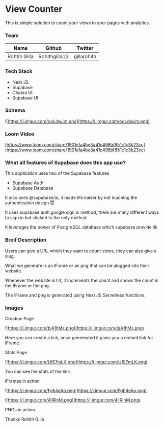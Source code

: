 # View Counter

This is simple solution to count your views in your pages with analytics.

### Team

| Name         | Github        | Twitter     |
| ------------ | ------------- | ----------- |
| Rohtih Gilla | Rohithgilla12 | gillarohith |

### Tech Stack

- Next JS
- Supabase
- Chakra UI
- Supabase UI

### Schema

![https://i.imgur.com/ooLdwJm.png](https://i.imgur.com/ooLdwJm.png)

### Loom Video

[https://www.loom.com/share/1901efa4be3a41c498bf851c1c3b23cc](https://www.loom.com/share/1901efa4be3a41c498bf851c1c3b23cc)

### What all features of Supabase does this app use?

This application uses two of the Supabase features

- Supabase Auth
- Supabase Database

It also uses @supabase/ui, it made life eaiser by not touching the authentication design 😇

It uses supabase auth google sign in method, there are many different ways to sign in but sticked to the only method.

It leverages the power of PostgreSQL database which supabase provide :smile:

### Breif Description

Users can give a URL which they want to count views, they can also give a slug.

What we generate is an iFrame or an png that can be plugged into their website.

Whenever the website is hit, it increments the count and shows the count in the iFrame or the png.

The iFrame and png is generated using Next JS Serverless functions.

### Images

Creation Page

![https://i.imgur.com/bjA1hMs.png](https://i.imgur.com/bjA1hMs.png)

Here you can create a link, once genereated it gives you a embed link for iFrame.

Stats Page

![https://i.imgur.com/UfE7mLK.png](https://i.imgur.com/UfE7mLK.png)

You can see the stats of the link.

iFrames in action

![https://i.imgur.com/Fgh4eAo.png](https://i.imgur.com/Fgh4eAo.png)

![https://i.imgur.com/4llRlnM.png](https://i.imgur.com/4llRlnM.png)

PNGs in action

Thanks
Rohith Gilla
